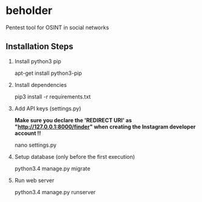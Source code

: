 # beholder
Pentest tool for OSINT in social networks

## Installation Steps

   1. Install python3 pip

      apt-get install python3-pip

   2. Install dependencies

      pip3 install -r requirements.txt

   3. Add API keys (settings.py)

      **Make sure you declare the 'REDIRECT URI' as "http://127.0.0.1:8000/finder" when creating the Instagram developer account !!**

      nano settings.py 

   4. Setup database (only before the first execution)

      python3.4 manage.py migrate

   5. Run web server

      python3.4 manage.py runserver 
